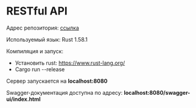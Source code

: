 # RESTful API

Адрес репозитория: [ссылка](https://github.com/if0ne/rocket-restful-api)

Используемый язык: Rust 1.58.1

Компиляция и запуск:
* Установить rust: https://www.rust-lang.org/
* Cargo run --release

Сервер запускается на **localhost:8080**

Swagger-документация доступна по адресу: **localhost:8080/swagger-ui/index.html**